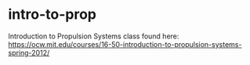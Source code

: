 # intro-to-prop
Introduction to Propulsion Systems class found here: https://ocw.mit.edu/courses/16-50-introduction-to-propulsion-systems-spring-2012/
